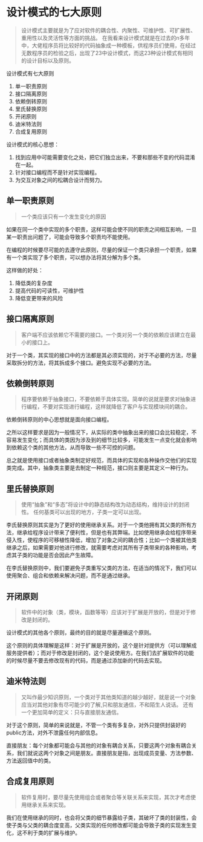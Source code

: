 # 设计模式的七大原则

>设计模式主要就是为了应对软件的耦合性、内聚性、可维护性、可扩展性、重用性以及灵活性等方面的挑战。
>在我看来设计模式就是在过去的n多年中，大佬程序员将比较好的代码抽象成一种模板，供程序员们使用，在经过无数程序员的检验之后，出现了23中设计模式，而这23种设计模式有相同的设计目标以及原则。

设计模式有七大原则

 1. 单一职责原则
 2. 接口隔离原则
 3. 依赖倒转原则
 4. 里氏替换原则
 5. 开闭原则
 6. 迪米特法则
 7. 合成复用原则

设计模式的核心思想：

 1. 找到应用中可能需要变化之处，把它们独立出来，不要和那些不变的代码混淆在一起。
 2. 针对接口编程而不是针对实现编程。
 3. 为交互对象之间的松耦合设计而努力。
## 单一职责原则
>一个类应该只有一个发生变化的原因

如果在同一个类中实现的多个职责，这样可能会使不同的职责之间相互影响，一旦某一职责出问题了，可能会导致多个职责均不能使用。

在编程的时候要尽可能的去遵守此原则，尽量的保证一个类只承担一个职责，如果有一个类实现了多个职责，可以想办法将其分解为多个类。

这样做的好处：
 1. 降低类的复杂度
 2. 提高代码的可读性，可维护性
 3. 降低变更带来的风险

## 接口隔离原则
>客户端不应该依赖它不需要的接口。一个类对另一个类的依赖应该建立在最小的接口上。

对于一个类，其实现的接口中的方法都是其必须实现的，对于不必要的方法，尽量采取拆分的方法，将其拆成多个接口。避免实现不必要的方法。

## 依赖倒转原则
>程序要依赖于抽象接口，不要依赖于具体实现。简单的说就是要求对抽象进行编程，不要对实现进行编程，这样就降低了客户与实现模块间的耦合。

依赖倒转原则的中心思想就是面向接口编程。

之所以这样要求是因为一般情况下，从实际的类中抽象出来的接口会比较稳定，不容易发生变化；而具体的类因为涉及到的细节比较多，可能发生一点变化就会影响到依赖这个类的其他方法，从而导致一些不可控的问题。

总之就是使用接口或者抽象类制定好规范，而具体的实现和各种操作交他们的实现类完成。其中，抽象类主要是去制定一种规范，接口则主要是其定义一种行为。


## 里氏替换原则
>使用“抽象”和“多态”将设计中的静态结构改为动态结构，维持设计的封闭性。
>任何基类可以出现的地方，子类一定可以出现。

李氏替换原则其实是为了更好的使用继承关系。对于一个类他拥有其父类的所有方法，继承给程序设计带来了便利性，但是也有其弊端。比如使用继承会给程序带来侵入性，使程序的可移植性降低，增加了对象之间的耦合性；比如一个类被其他类继承之后，如果需要对他进行修改，就需要考虑对其所有子类带来的各种影响，考虑其子类的功能是否会因此产生故障。

在李氏替换原则中，我们要避免子类重写父类的方法，在适当的情况下，我们可以使用聚合、组合和依赖来解决问题，而不是通过继承。
## 开闭原则
>软件中的对象（类，模块，函数等等）应该对于扩展是开放的，但是对于修改是封闭的。

设计模式的其他各个原则，最终的目的就是尽量遵循这个原则。

这个原则的具体理解是这样：对于扩展是开放的，这个是针对提供方（可以理解成服务提供者）；而对于修改是封闭的，这个是说使用方。在我们去扩展软件的功能的时候尽量不要去修改现有的代码，而是通过添加新的代码去实现。
## 迪米特法则
>又叫作最少知识原则，一个类对于其他类知道的越少越好，就是说一个对象应当对其他对象有尽可能少的了解,只和朋友通信，不和陌生人说话。
>还有一个更加简单的定义：只与直接朋友通信。

对于这个原则，简单的来说就是，不管一个类有多复杂，对外只提供封装好的public方法，对外不泄露任何内部信息。

直接朋友：每个对象都可能会与其他的对象有耦合关系，只要这两个对象有耦合关系，我们就说这两个对象之间是朋友。直接朋友是指，出现成员变量、方法参数、方法返回值中的类。
## 合成复用原则
>软件复用时，要尽量先使用组合或者聚合等关联关系来实现，其次才考虑使用继承关系来实现。

我们在使用继承的同时，也会将父类的细节暴露给子类，其破坏了类的封装性，会使子类与父类的耦合度变高，父类实现的任何修改都可能会导致子类的实现发生变化，这不利于类的扩展与维护。